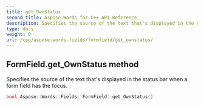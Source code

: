 ```yaml
---
title: get_OwnStatus
second_title: Aspose.Words for C++ API Reference
description: Specifies the source of the text that's displayed in the status bar when a form field has the focus. 
type: docs
weight: 0
url: /cpp/aspose.words.fields/formfield/get_ownstatus/
---
```

## FormField.get_OwnStatus method


Specifies the source of the text that's displayed in the status bar when a form field has the focus.

```cpp
bool Aspose::Words::Fields::FormField::get_OwnStatus()
```

